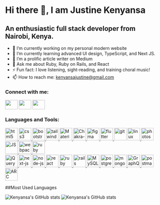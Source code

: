 # Hi there 👋, I am Justine Kenyansa
## An enthusiastic full stack developer from Nairobi, Kenya.

- 🔭 I’m currently working on my personal modern website
- 🌱 I’m currently learning advanced UI design, TypeScript, and Next JS.
- 👯 I’m a prolific article writer on Medium
- 💬 Ask me about Ruby, Ruby on Rails, and React
- ⚡ Fun fact: I love listening, sight-reading, and training choral music!
- 📫 How to reach me: kenyansajustine@gmail.com

<h3 align="left">Connect with me:</h3>
<p align="left">
<a href="https://twitter.com/JustinKenyansa" target="blank"><img align="center" src="https://cdn.jsdelivr.net/npm/simple-icons@3.0.1/icons/twitter.svg" alt="" height="30" width="40" /></a>
<a href="https://www.linkedin.com/in/justine-kenyansa-981421145/" target="blank"><img align="center" src="https://cdn.jsdelivr.net/npm/simple-icons@3.0.1/icons/linkedin.svg" alt="" height="30" width="40" /></a>
<a href="https://medium.com/@justinekenyansa" target="blank"><img align="center" src="https://miro.medium.com/max/800/1*sHhtYhaCe2Uc3IU0IgKwIQ.png" alt="" height="30" width="40" /></a>
</p>

<h3 align="left">Languages and Tools:</h3>
<p align="left"> 
<a href="https://www.w3.org/html/" target="_blank"> <img src="https://upload.wikimedia.org/wikipedia/commons/thumb/6/61/HTML5_logo_and_wordmark.svg/130px-HTML5_logo_and_wordmark.svg.png" alt="html5" width="40" height="40"/> </a> 
  <a href="https://www.w3schools.com/css/" target="_blank"> <img src="https://www.w3schools.com/whatis/img_css.jpg" alt="css3" width="40" height="40"/> </a> 
  <a href="https://getbootstrap.com/docs/5.2/getting-started/introduction/" target="_blank"> <img src="https://getbootstrap.com/docs/5.2/assets/brand/bootstrap-logo-shadow.png" alt="bootstrap" width="40" height="40"/> </a>
  <a href="https://tailwindcss.com/" target="_blank"> <img src="https://tailwindcss.com/_next/static/media/tailwindcss-mark.79614a5f61617ba49a0891494521226b.svg" alt="tailwind" width="40" height="40"/> </a>
  <a href="https://mui.com/" target="_blank"> <img src="https://encrypted-tbn0.gstatic.com/images?q=tbn:ANd9GcTUvJS2cd8BETQPQjqweeq3h09Ve4t7P9VS7MB8u0reGfzCAIpwxpEdqeJjZqzNsJ0n9NA&usqp=CAU" alt="Material UI" width="40" height="40"/> </a>
  <a href="https://chakra-ui.com/" target="_blank"> <img src="https://img.stackshare.io/service/12421/rzylUjaf_400x400.jpg" alt="Chakra-UI" width="40" height="40"/> </a> <a href="https://www.figma.com/" target="_blank"> <img src="https://www.vectorlogo.zone/logos/figma/figma-icon.svg" alt="figma" width="40" height="40"/> </a> 
  <a href="https://flutter.dev" target="_blank"> <img src="https://www.vectorlogo.zone/logos/flutterio/flutterio-icon.svg" alt="flutter" width="40" height="40"/> </a
  <a href="https://git-scm.com/" target="_blank"> <img src="https://www.vectorlogo.zone/logos/git-scm/git-scm-icon.svg" alt="git" width="40" height="40"/> </a> 
<a href="https://www.linux.org/" target="_blank"> <img src="https://upload.wikimedia.org/wikipedia/commons/thumb/3/35/Tux.svg/150px-Tux.svg.png" alt="linux" width="40" height="40"/> </a> 
<a href="https://www.photoshop.com/en" target="_blank"> <img src="https://seeklogo.com/images/P/photoshop-2020-logo-37B02055A4-seeklogo.com.png" alt="photoshop" width="40" height="40"/> </a> <a href="https://developer.mozilla.org/en-US/docs/Web/JavaScript" target="_blank"> <img src="https://i0.wp.com/theicom.org/wp-content/uploads/2016/03/js-logo.png?resize=300%2C300&ssl=1" alt="JS" width="40" height="40"/> </a> 
 <a href="https://webpack.js.org/" target="_blank"> <img src="https://repository-images.githubusercontent.com/404070783/8fa47bf6-e406-4bdd-aa3e-449249ec2e55" alt="webpack" width="40" height="40"/> </a>
  <a href="https://redux.js.org/" target="_blank"> <img src="https://seeklogo.com/images/R/redux-logo-9CA6836C12-seeklogo.com.png" alt="ruby" width="40" height="40"/> </a> <br>
<a href="https://api.jquery.com/" target="_blank"> <img src="https://cdn.icon-icons.com/icons2/2415/PNG/512/jquery_plain_wordmark_logo_icon_146445.png" alt="jQuery" width="40" height="40"/> </a> 
  <a href="https://nextjs.org/docs" target="_blank"> <img src="https://www.rlogical.com/wp-content/uploads/2021/08/Rlogical-Blog-Images-thumbnail.png" alt="next-js" width="40" height="40"/> </a> 
  <a href="https://nodejs.org/en/docs/" target="_blank"> <img src="https://nodejs.org/static/images/logos/nodejs-new-pantone-white.svg" alt="node-js" width="40" height="40"/> </a>
  <a href="https://reactjs.org/" target="_blank"> <img src="https://encrypted-tbn0.gstatic.com/images?q=tbn:ANd9GcRms1LY0mhZz2BXWbcVDqoUbJEPOGL_pRdD2wvfeF-C6KbEtWyBFZwpV5wv_YYc_STN-uc&usqp=CAU" alt="react" width="40" height="40"/> </a>
  <a href="https://www.ruby-lang.org/en/documentation/" target="_blank"> <img src="https://www.pngitem.com/pimgs/m/12-120179_best-free-ruby-png-ruby-programming-language-logo.png" alt="ruby" width="40" height="40"/> </a> 
  <a href="https://guides.rubyonrails.org/" target="_blank"> <img src="https://seeklogo.com/images/R/ruby-on-rails-logo-95951CC5FB-seeklogo.com.png" alt="rails" width="40" height="40"/> </a> 
  <a href="https://dev.mysql.com/doc/" target="_blank"> <img src="https://www.logo.wine/a/logo/MySQL/MySQL-Logo.wine.svg" alt="MySQL" width="40" height="40"/> </a> 
  <a href="https://www.postgresql.org/docs/" target="_blank"> <img src="https://seeklogo.com/images/P/postgresql-logo-5309879B58-seeklogo.com.png" alt="postgreSQL" width="40" height="40"/> </a>
  <a href="https://www.mongodb.com/docs/" target="_blank"> <img src="https://seeklogo.com/images/M/mongodb-logo-655F7D542D-seeklogo.com.png" alt="mongodb" width="40" height="40"/> </a>
  <a href="https://graphql.org/learn/" target="_blank"> <img src="https://seeklogo.com/images/G/graphql-logo-97CBBB6D51-seeklogo.com.png" alt="GraphQL" width="40" height="40"/> </a>
  <a href="https://learning.postman.com/docs/publishing-your-api/documenting-your-api/" target="_blank"> <img src="https://seeklogo.com/images/P/postman-logo-0087CA0D15-seeklogo.com.png" alt="postman" width="40" height="40"/> </a> 
  <a href="https://docs.advancedrestclient.com/api-school/restful-apis-getting-started" target="_blank"> <img src="https://www.gitbook.com/cdn-cgi/image/width=40,height=40,fit=contain,dpr=1.25,format=auto/https%3A%2F%2F1002660039-files.gitbook.io%2F~%2Ffiles%2Fv0%2Fb%2Fgitbook-legacy-files%2Fo%2Fspaces%252F-LgJa7u7Cw8HjSR0oUlx%252Favatar-1613416874109.png%3Fgeneration%3D1613416874567282%26alt%3Dmedia" alt="ARC" width="40" height="40"/> </a>
</p>

##Most Used Languages

![Kenyansa's GitHub stats](https://github-readme-stats.vercel.app/api?username=kenyansa&theme=radical&show_icons=true)
![Kenyansa's GitHub stats](https://github-readme-stats.vercel.app/api?username=kenyansa&theme=tokyonight&show_icons=true)
